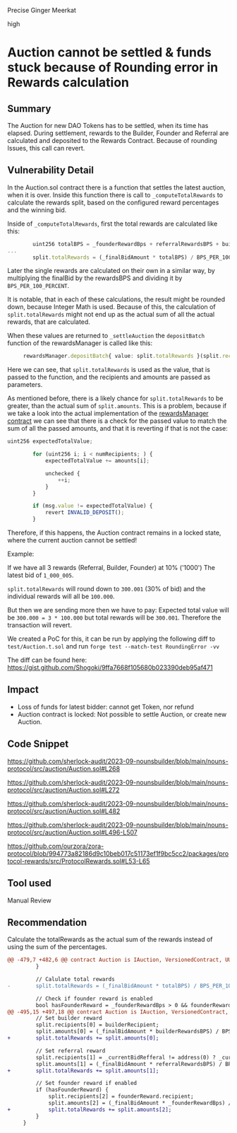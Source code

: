 Precise Ginger Meerkat

high

# Auction cannot be settled & funds stuck because of Rounding error in Rewards calculation

## Summary

The Auction for new DAO Tokens has to be settled, when its time has elapsed. During settlement, rewards to the Builder, Founder and Referral are calculated and deposited to the Rewards Contract. Because of rounding Issues, this call can revert.

## Vulnerability Detail

In the Auction.sol contract there is a function that settles the latest auction, when it is over.
Inside this function there is call to `_computeTotalRewards` to calculate the rewards split, based on the configured reward percentages and the winning bid. 

Inside of `_computeTotalRewards`, first the total rewards are calculated like this:

```typescript
        uint256 totalBPS = _founderRewardBps + referralRewardsBPS + builderRewardsBPS;
...
        split.totalRewards = (_finalBidAmount * totalBPS) / BPS_PER_100_PERCENT;
```

Later the single rewards are calculated on their own in a similar way, by multiplying the finalBid by the rewardsBPS and dividing it by `BPS_PER_100_PERCENT`. 

It is notable, that in each of these calculations, the result might be rounded down, because Integer Math is used. Because of this, the calculation of `split.totalRewards` might not end up as the actual sum of all the actual rewards, that are calculated.

When these values are returned to `_settleAuction` the `depositBatch` function of the rewardsManager is called like this: 

```typescript
     rewardsManager.depositBatch{ value: split.totalRewards }(split.recipients, split.amounts, split.reasons, "");
```

Here we can see, that `split.totalRewards` is used as the value, that is passed to the function, and the recipients and amounts are passed as parameters.

As mentioned before, there is a likely chance for  `split.totalRewards` to be greater, than the actual sum of `split.amounts`. This is a problem, because if we take a look into the actual implementation of the [rewardsManager contract](https://github.com/ourzora/zora-protocol/blob/994773a82186d9c10beb017c51173ef1f9bc5cc2/packages/protocol-rewards/src/ProtocolRewards.sol#L46) we can see that there is a check for the passed value to match the sum of all the passed amounts, and that it is reverting if that is not the case:

```typescript
uint256 expectedTotalValue;

        for (uint256 i; i < numRecipients; ) {
            expectedTotalValue += amounts[i];

            unchecked {
                ++i;
            }
        }

        if (msg.value != expectedTotalValue) {
            revert INVALID_DEPOSIT();
        }
```

Therefore, if this happens, the Auction contract remains in a locked state, where the current auction cannot be settled!

Example:

If we have all 3 rewards (Referral, Builder, Founder)  at 10% ('1000') 
The latest bid of `1_000_005`.

`split.totalRewards` will round down to `300.001` (30% of bid)
and the individual rewards will all be `100.000`.

But then we are sending more then we have to pay:
Expected total value will be `300.000 = 3 * 100.000` but total rewards will be `300.001`.
Therefore the transaction will revert.


We created a PoC for this, it can be run by applying the following diff to `test/Auction.t.sol` and run `forge test --match-test RoundingError -vv`

The diff can be found here: https://gist.github.com/Shogoki/9ffa7668f105680b023390deb95af471

## Impact

- Loss of funds for latest bidder:  cannot get Token, nor refund
- Auction contract is locked: Not possible to settle Auction, or create new Auction.

## Code Snippet

https://github.com/sherlock-audit/2023-09-nounsbuilder/blob/main/nouns-protocol/src/auction/Auction.sol#L268

https://github.com/sherlock-audit/2023-09-nounsbuilder/blob/main/nouns-protocol/src/auction/Auction.sol#L272

https://github.com/sherlock-audit/2023-09-nounsbuilder/blob/main/nouns-protocol/src/auction/Auction.sol#L482

https://github.com/sherlock-audit/2023-09-nounsbuilder/blob/main/nouns-protocol/src/auction/Auction.sol#L496-L507

https://github.com/ourzora/zora-protocol/blob/994773a82186d9c10beb017c51173ef1f9bc5cc2/packages/protocol-rewards/src/ProtocolRewards.sol#L53-L65

## Tool used

Manual Review

## Recommendation

Calculate the totalRewards as the actual sum of the rewards instead of  using the sum of the percentages.

```diff
@@ -479,7 +482,6 @@ contract Auction is IAuction, VersionedContract, UUPS, Ownable, ReentrancyGuard,
         }

         // Calulate total rewards
-        split.totalRewards = (_finalBidAmount * totalBPS) / BPS_PER_100_PERCENT;

         // Check if founder reward is enabled
         bool hasFounderReward = _founderRewardBps > 0 && founderReward.recipient != address(0);
@@ -495,15 +497,18 @@ contract Auction is IAuction, VersionedContract, UUPS, Ownable, ReentrancyGuard,
         // Set builder reward
         split.recipients[0] = builderRecipient;
         split.amounts[0] = (_finalBidAmount * builderRewardsBPS) / BPS_PER_100_PERCENT;
+        split.totalRewards += split.amounts[0];

         // Set referral reward
         split.recipients[1] = _currentBidRefferal != address(0) ? _currentBidRefferal : builderRecipient;
         split.amounts[1] = (_finalBidAmount * referralRewardsBPS) / BPS_PER_100_PERCENT;
+        split.totalRewards += split.amounts[1];

         // Set founder reward if enabled
         if (hasFounderReward) {
             split.recipients[2] = founderReward.recipient;
             split.amounts[2] = (_finalBidAmount * _founderRewardBps) / BPS_PER_100_PERCENT;
+            split.totalRewards += split.amounts[2];
         }
     }
```